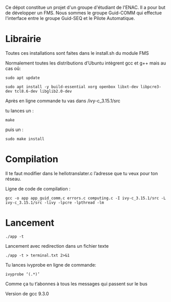 Ce dépot constitue un projet d'un groupe d'étudiant de l'ENAC.
Il a pour but de développer un FMS. Nous sommes le groupe Guid-COMM qui effectue l'interface entre le groupe Guid-SEQ et le Pilote Automatique.

# Librairie
Toutes ces installations sont faites dans le install.sh du module FMS

Normalement toutes les distributions d’Ubuntu intègrent gcc et g++ mais au cas oû:
```console
sudo apt update

sudo apt install -y build-essential xorg openbox libxt-dev libpcre3-dev tcl8.6-dev libglib2.0-dev

```

Après en ligne commande tu vas dans /ivy-c_3.15.1/src

tu lances un :
```console
make 
```
puis un :
```console
sudo make install
```


# Compilation

Il te faut modifier dans le hellotranslater.c l’adresse que tu veux pour ton réseau.

Ligne de code de compilation :
```console
gcc -o app app_guid_comm.c errors.c computing.c -I ivy-c_3.15.1/src -L ivy-c_3.15.1/src -livy -lpcre -lpthread -lm
```

        
# Lancement
```console
./app -t 
```
Lancement avec redirection dans un fichier texte
```console
./app -t > terminal.txt 2>&1
```
Tu lances ivyprobe en ligne de commande:
```console
ivyprobe ‘(.*)’
```
Comme ça tu t’abonnes à tous les messages qui passent sur le bus

Version de gcc 9.3.0

